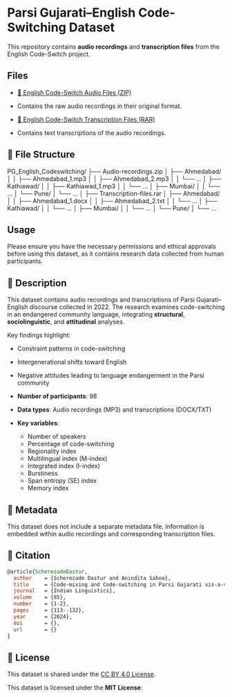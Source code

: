 # Parsi Gujarati–English Code-Switching Dataset

This repository contains **audio recordings** and **transcription files** from the English Code-Switch project.

## Files

- [📂 English Code-Switch Audio Files (ZIP)](https://drive.google.com/file/d/1YHYyBW7j9lwEPMAjmad-m-o0GtBQ61l2/view?usp=drive_link)
- Contains the raw audio recordings in their original format.

- [📂 English Code-Switch Transcription Files (RAR)](https://drive.google.com/file/d/1IpZTTpBbtBQcSWSP0rGQI7i4uccyL-6A/view?usp=drive_link)
- Contains text transcriptions of the audio recordings.

## 📂 File Structure  

PG_English_Codeswitching/
├── Audio-recordings.zip
│   ├── Ahmedabad/
│   │   ├── Ahmedabad_1.mp3
│   │   ├── Ahmedabad_2.mp3
│   │   └── ...
│   ├── Kathiawad/
│   │   ├── Kathiawad_1.mp3
│   │   └── ...
│   ├── Mumbai/
│   │   └── ...
│   └── Pune/
│       └── ...
│
├── Transcription-files.rar
│   ├── Ahmedabad/
│   │   ├── Ahmedabad_1.docx
│   │   ├── Ahmedabad_2.txt
│   │   └── ...
│   ├── Kathiawad/
│   │   └── ...
│   ├── Mumbai/
│   │   └── ...
│   └── Pune/
│       └── ...

## Usage

Please ensure you have the necessary permissions and ethical approvals before using this dataset, as it contains research data collected from human participants.



## 🧾 Description  

This dataset contains audio recordings and transcriptions of Parsi Gujarati–English discourse collected in 2022. The research examines code-switching in an endangered community language, integrating **structural**, **sociolinguistic**, and **attitudinal** analyses.  

Key findings highlight:  
- Constraint patterns in code-switching  
- Intergenerational shifts toward English  
- Negative attitudes leading to language endangerment in the Parsi community  

- **Number of participants**: 98  
- **Data types**: Audio recordings (MP3) and transcriptions (DOCX/TXT)  
- **Key variables**:  
  - Number of speakers  
  - Percentage of code-switching  
  - Regionality index  
  - Multilingual index (M-index)  
  - Integrated index (I-index)  
  - Burstiness  
  - Span entropy (SE) index  
  - Memory index  

## 🧬 Metadata  

This dataset does not include a separate metadata file. Information is embedded within audio recordings and corresponding transcription files.  

## 📜 Citation  

```bibtex
@article{ScherezadeDastur,
  author    = {Scherezade Dastur and Anindita Sahoo},
  title     = {Code-mixing and Code-switching in Parsi Gujarati vis-a-vis English: A Structural Analysis},
  journal   = {Indian Linguistics},
  volume    = {85},
  number    = {1-2},
  pages     = {113--132},
  year      = {2024},
  doi       = {},
  url       = {}
}
```
## 📄 License

This dataset is shared under the [CC BY 4.0 License](https://creativecommons.org/licenses/by/4.0/).


This dataset is licensed under the **MIT License**:

